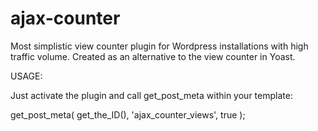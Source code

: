 # ajax-counter

Most simplistic view counter plugin for Wordpress installations with high
traffic volume. Created as an alternative to the view counter in Yoast.

USAGE:

Just activate the plugin and call get_post_meta within your template:

  get_post_meta( get_the_ID(), 'ajax_counter_views', true );

